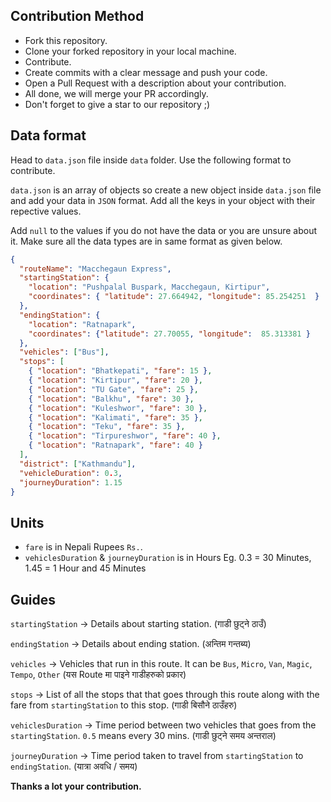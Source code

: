 ## Contribution Method
- Fork this repository.
- Clone your forked repository in your local machine.
- Contribute.
- Create commits with a clear message and push your code.
- Open a Pull Request with a description about your contribution.
- All done, we will merge your PR accordingly.
- Don't forget to give a star to our repository ;)

## Data format
Head to `data.json` file inside `data` folder. Use the following format to contribute.

`data.json` is an array of objects so create a new object inside `data.json` file and add your data in `JSON` format.
Add all the keys in your object with their repective values. 

Add `null` to the values if you do not have the data or you are unsure about it.
Make sure all the data types are in same format as given below.

```json
{
  "routeName": "Macchegaun Express",
  "startingStation": {
    "location": "Pushpalal Buspark, Macchegaun, Kirtipur",
    "coordinates": { "latitude": 27.664942, "longitude": 85.254251  }
  },
  "endingStation": {
    "location": "Ratnapark",
    "coordinates": {"latitude": 27.70055, "longitude":  85.313381 }
  },
  "vehicles": ["Bus"],
  "stops": [
    { "location": "Bhatkepati", "fare": 15 },
    { "location": "Kirtipur", "fare": 20 },
    { "location": "TU Gate", "fare": 25 },
    { "location": "Balkhu", "fare": 30 },
    { "location": "Kuleshwor", "fare": 30 },
    { "location": "Kalimati", "fare": 35 },
    { "location": "Teku", "fare": 35 },
    { "location": "Tirpureshwor", "fare": 40 },
    { "location": "Ratnapark", "fare": 40 }
  ],
  "district": ["Kathmandu"],
  "vehicleDuration": 0.3,
  "journeyDuration": 1.15
}

```

## Units
- `fare` is in Nepali Rupees `Rs.`.
- `vehiclesDuration` & `journeyDuration` is in Hours Eg. 0.3 = 30 Minutes, 1.45 = 1 Hour and 45 Minutes
## Guides

`startingStation` -> Details about starting station. (गाडी छुट्ने ठाउँ)

`endingStation` -> Details about ending station. (अन्तिम गन्तब्य)

`vehicles` -> Vehicles that run in this route. It can be `Bus`, `Micro`, `Van`, `Magic`, `Tempo`, `Other` (यस Route मा पाइने गाडीहरुको प्रकार)

`stops` -> List of all the stops that that goes through this route along with the fare from `startingStation` to this stop. (गाडी बिसौने ठाउँहरु)

`vehiclesDuration` -> Time period between two vehicles that goes from the `startingStation`. `0.5` means every 30 mins. (गाडी छुट्ने समय अन्तराल)

`journeyDuration` -> Time period taken to travel from `startingStation` to `endingStation`. (यात्रा अवधि / समय)


**Thanks a lot your contribution.**
